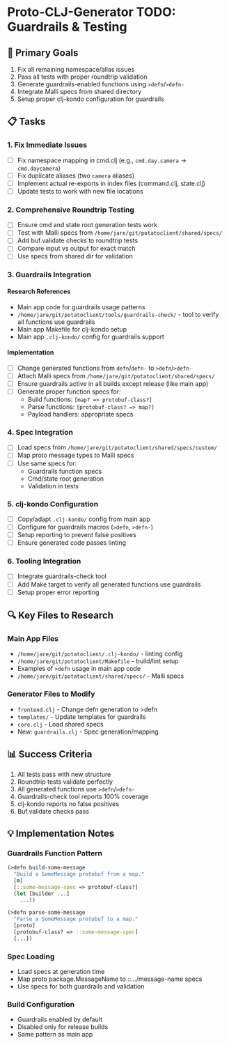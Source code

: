 # Proto-CLJ-Generator TODO: Guardrails & Testing

## 🎯 Primary Goals
1. Fix all remaining namespace/alias issues
2. Pass all tests with proper roundtrip validation
3. Generate guardrails-enabled functions using `>defn`/`>defn-`
4. Integrate Malli specs from shared directory
5. Setup proper clj-kondo configuration for guardrails

## 📋 Tasks

### 1. Fix Immediate Issues
- [ ] Fix namespace mapping in cmd.clj (e.g., `cmd.day.camera` → `cmd.daycamera`)
- [ ] Fix duplicate aliases (two `camera` aliases)
- [ ] Implement actual re-exports in index files (command.clj, state.clj)
- [ ] Update tests to work with new file locations

### 2. Comprehensive Roundtrip Testing
- [ ] Ensure cmd and state root generation tests work
- [ ] Test with Malli specs from `/home/jare/git/potatoclient/shared/specs/`
- [ ] Add buf.validate checks to roundtrip tests
- [ ] Compare input vs output for exact match
- [ ] Use specs from shared dir for validation

### 3. Guardrails Integration

#### Research References
- Main app code for guardrails usage patterns
- `/home/jare/git/potatoclient/tools/guardrails-check/` - tool to verify all functions use guardrails
- Main app Makefile for clj-kondo setup
- Main app `.clj-kondo/` config for guardrails support

#### Implementation
- [ ] Change generated functions from `defn`/`defn-` to `>defn`/`>defn-`
- [ ] Attach Malli specs from `/home/jare/git/potatoclient/shared/specs/`
- [ ] Ensure guardrails active in all builds except release (like main app)
- [ ] Generate proper function specs for:
  - Build functions: `[map? => protobuf-class?]`
  - Parse functions: `[protobuf-class? => map?]`
  - Payload handlers: appropriate specs

### 4. Spec Integration
- [ ] Load specs from `/home/jare/git/potatoclient/shared/specs/custom/`
- [ ] Map proto message types to Malli specs
- [ ] Use same specs for:
  - Guardrails function specs
  - Cmd/state root generation
  - Validation in tests

### 5. clj-kondo Configuration
- [ ] Copy/adapt `.clj-kondo/` config from main app
- [ ] Configure for guardrails macros (`>defn`, `>defn-`)
- [ ] Setup reporting to prevent false positives
- [ ] Ensure generated code passes linting

### 6. Tooling Integration
- [ ] Integrate guardrails-check tool
- [ ] Add Make target to verify all generated functions use guardrails
- [ ] Setup proper error reporting

## 🔍 Key Files to Research

### Main App Files
- `/home/jare/git/potatoclient/.clj-kondo/` - linting config
- `/home/jare/git/potatoclient/Makefile` - build/lint setup
- Examples of `>defn` usage in main app code
- `/home/jare/git/potatoclient/shared/specs/` - Malli specs

### Generator Files to Modify
- `frontend.clj` - Change defn generation to >defn
- `templates/` - Update templates for guardrails
- `core.clj` - Load shared specs
- New: `guardrails.clj` - Spec generation/mapping

## 📊 Success Criteria
1. All tests pass with new structure
2. Roundtrip tests validate perfectly
3. All generated functions use `>defn`/`>defn-`
4. Guardrails-check tool reports 100% coverage
5. clj-kondo reports no false positives
6. Buf.validate checks pass

## 💡 Implementation Notes

### Guardrails Function Pattern
```clojure
(>defn build-some-message
  "Build a SomeMessage protobuf from a map."
  [m]
  [::some-message-spec => protobuf-class?]
  (let [builder ...]
    ...))

(>defn parse-some-message
  "Parse a SomeMessage protobuf to a map."
  [proto]
  [protobuf-class? => ::some-message-spec]
  {...})
```

### Spec Loading
- Load specs at generation time
- Map proto package.MessageName to ::.../message-name specs
- Use specs for both guardrails and validation

### Build Configuration
- Guardrails enabled by default
- Disabled only for release builds
- Same pattern as main app